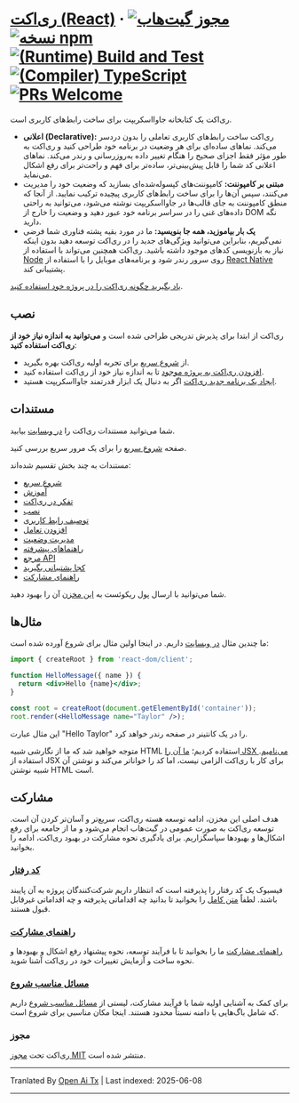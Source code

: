 # [ری‌اکت (React)](https://react.dev/) &middot; [![مجوز گیت‌هاب](https://img.shields.io/badge/license-MIT-blue.svg)](https://github.com/facebook/react/blob/main/LICENSE) [![نسخه npm](https://img.shields.io/npm/v/react.svg?style=flat)](https://www.npmjs.com/package/react) [![(Runtime) Build and Test](https://github.com/facebook/react/actions/workflows/runtime_build_and_test.yml/badge.svg)](https://github.com/facebook/react/actions/workflows/runtime_build_and_test.yml) [![(Compiler) TypeScript](https://github.com/facebook/react/actions/workflows/compiler_typescript.yml/badge.svg?branch=main)](https://github.com/facebook/react/actions/workflows/compiler_typescript.yml) [![PRs Welcome](https://img.shields.io/badge/PRs-welcome-brightgreen.svg)](https://legacy.reactjs.org/docs/how-to-contribute.html#your-first-pull-request)

ری‌اکت یک کتابخانه جاوااسکریپت برای ساخت رابط‌های کاربری است.

* **اعلانی (Declarative):** ری‌اکت ساخت رابط‌های کاربری تعاملی را بدون دردسر می‌کند. نماهای ساده‌ای برای هر وضعیت در برنامه خود طراحی کنید و ری‌اکت به طور مؤثر فقط اجزای صحیح را هنگام تغییر داده به‌روزرسانی و رندر می‌کند. نماهای اعلانی کد شما را قابل پیش‌بینی‌تر، ساده‌تر برای فهم و راحت‌تر برای رفع اشکال می‌نماید.
* **مبتنی بر کامپوننت:** کامپوننت‌های کپسوله‌شده‌ای بسازید که وضعیت خود را مدیریت می‌کنند، سپس آن‌ها را برای ساخت رابط‌های کاربری پیچیده ترکیب نمایید. از آنجا که منطق کامپوننت به جای قالب‌ها در جاوااسکریپت نوشته می‌شود، می‌توانید به راحتی داده‌های غنی را در سراسر برنامه خود عبور دهید و وضعیت را خارج از DOM نگه دارید.
* **یک بار بیاموزید، همه جا بنویسید:** ما در مورد بقیه پشته فناوری شما فرضی نمی‌گیریم، بنابراین می‌توانید ویژگی‌های جدید را در ری‌اکت توسعه دهید بدون اینکه نیاز به بازنویسی کدهای موجود داشته باشید. ری‌اکت همچنین می‌تواند با استفاده از [Node](https://nodejs.org/en) روی سرور رندر شود و برنامه‌های موبایل را با استفاده از [React Native](https://reactnative.dev/) پشتیبانی کند.

[یاد بگیرید چگونه ری‌اکت را در پروژه خود استفاده کنید](https://react.dev/learn).

## نصب

ری‌اکت از ابتدا برای پذیرش تدریجی طراحی شده است و **می‌توانید به اندازه نیاز خود از ری‌اکت استفاده کنید**:

* از [شروع سریع](https://react.dev/learn) برای تجربه اولیه ری‌اکت بهره بگیرید.
* [افزودن ری‌اکت به پروژه موجود](https://react.dev/learn/add-react-to-an-existing-project) تا به اندازه نیاز خود از ری‌اکت استفاده کنید.
* [ایجاد یک برنامه جدید ری‌اکت](https://react.dev/learn/start-a-new-react-project) اگر به دنبال یک ابزار قدرتمند جاوااسکریپت هستید.

## مستندات

شما می‌توانید مستندات ری‌اکت را [در وبسایت](https://react.dev/) بیابید.

صفحه [شروع سریع](https://react.dev/learn) را برای یک مرور سریع بررسی کنید.

مستندات به چند بخش تقسیم شده‌اند:

* [شروع سریع](https://react.dev/learn)
* [آموزش](https://react.dev/learn/tutorial-tic-tac-toe)
* [تفکر در ری‌اکت](https://react.dev/learn/thinking-in-react)
* [نصب](https://react.dev/learn/installation)
* [توصیف رابط کاربری](https://react.dev/learn/describing-the-ui)
* [افزودن تعامل](https://react.dev/learn/adding-interactivity)
* [مدیریت وضعیت](https://react.dev/learn/managing-state)
* [راهنماهای پیشرفته](https://react.dev/learn/escape-hatches)
* [مرجع API](https://react.dev/reference/react)
* [کجا پشتیبانی بگیرید](https://react.dev/community)
* [راهنمای مشارکت](https://legacy.reactjs.org/docs/how-to-contribute.html)

شما می‌توانید با ارسال پول ریکوئست به [این مخزن](https://github.com/reactjs/react.dev) آن را بهبود دهید.

## مثال‌ها

ما چندین مثال [در وبسایت](https://react.dev/) داریم. در اینجا اولین مثال برای شروع آورده شده است:

```jsx
import { createRoot } from 'react-dom/client';

function HelloMessage({ name }) {
  return <div>Hello {name}</div>;
}

const root = createRoot(document.getElementById('container'));
root.render(<HelloMessage name="Taylor" />);
```

این مثال عبارت "Hello Taylor" را در یک کانتینر در صفحه رندر خواهد کرد.

متوجه خواهید شد که ما از نگارشی شبیه HTML استفاده کردیم؛ [ما آن را JSX می‌نامیم](https://react.dev/learn#writing-markup-with-jsx). استفاده از JSX برای کار با ری‌اکت الزامی نیست، اما کد را خواناتر می‌کند و نوشتن آن شبیه نوشتن HTML است.

## مشارکت

هدف اصلی این مخزن، ادامه توسعه هسته ری‌اکت، سریع‌تر و آسان‌تر کردن آن است. توسعه ری‌اکت به صورت عمومی در گیت‌هاب انجام می‌شود و ما از جامعه برای رفع اشکال‌ها و بهبودها سپاسگزاریم. برای یادگیری نحوه مشارکت در بهبود ری‌اکت، ادامه را بخوانید.

### [کد رفتار](https://code.fb.com/codeofconduct)

فیسبوک یک کد رفتار را پذیرفته است که انتظار داریم شرکت‌کنندگان پروژه به آن پایبند باشند. لطفاً [متن کامل](https://code.fb.com/codeofconduct) را بخوانید تا بدانید چه اقداماتی پذیرفته و چه اقداماتی غیرقابل قبول هستند.

### [راهنمای مشارکت](https://legacy.reactjs.org/docs/how-to-contribute.html)

[راهنمای مشارکت](https://legacy.reactjs.org/docs/how-to-contribute.html) ما را بخوانید تا با فرآیند توسعه، نحوه پیشنهاد رفع اشکال و بهبودها و نحوه ساخت و آزمایش تغییرات خود در ری‌اکت آشنا شوید.

### [مسائل مناسب شروع](https://github.com/facebook/react/labels/good%20first%20issue)

برای کمک به آشنایی اولیه شما با فرآیند مشارکت، لیستی از [مسائل مناسب شروع](https://github.com/facebook/react/labels/good%20first%20issue) داریم که شامل باگ‌هایی با دامنه نسبتاً محدود هستند. اینجا مکان مناسبی برای شروع است.

### مجوز

ری‌اکت تحت [مجوز MIT](./LICENSE) منتشر شده است.

---

Tranlated By [Open Ai Tx](https://github.com/OpenAiTx/OpenAiTx) | Last indexed: 2025-06-08

---